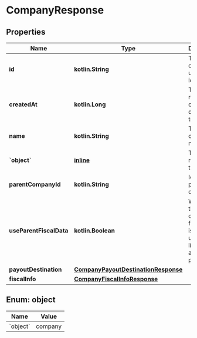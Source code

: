 
# CompanyResponse

## Properties
Name | Type | Description | Notes
------------ | ------------- | ------------- | -------------
**id** | **kotlin.String** | The child company&#39;s unique identifier |  [optional]
**createdAt** | **kotlin.Long** | The resource&#39;s creation date (unix timestamp) |  [optional]
**name** | **kotlin.String** | The child company&#39;s name |  [optional]
**&#x60;object&#x60;** | [**inline**](#&#x60;Object&#x60;) | The resource&#39;s type |  [optional]
**parentCompanyId** | **kotlin.String** | Id of the parent company |  [optional]
**useParentFiscalData** | **kotlin.Boolean** | Whether the parent company&#39;s fiscal data is to be used for liquidation and tax purposes |  [optional]
**payoutDestination** | [**CompanyPayoutDestinationResponse**](CompanyPayoutDestinationResponse.md) |  |  [optional]
**fiscalInfo** | [**CompanyFiscalInfoResponse**](CompanyFiscalInfoResponse.md) |  |  [optional]


<a id="`Object`"></a>
## Enum: object
Name | Value
---- | -----
&#x60;object&#x60; | company



